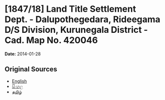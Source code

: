 # [1847/18] Land Title Settlement Dept. - Dalupothegedara, Rideegama D/S Division, Kurunegala District - Cad. Map No. 420046

**Date:** 2014-01-28

## Original Sources

- [English](https://documents.gov.lk/view/extra-gazettes/2014/1/1847-18_E.pdf)
- [සිංහල](https://documents.gov.lk/view/extra-gazettes/2014/1/1847-18_S.pdf)
- [தமிழ்](https://documents.gov.lk/view/extra-gazettes/2014/1/1847-18_T.pdf)
